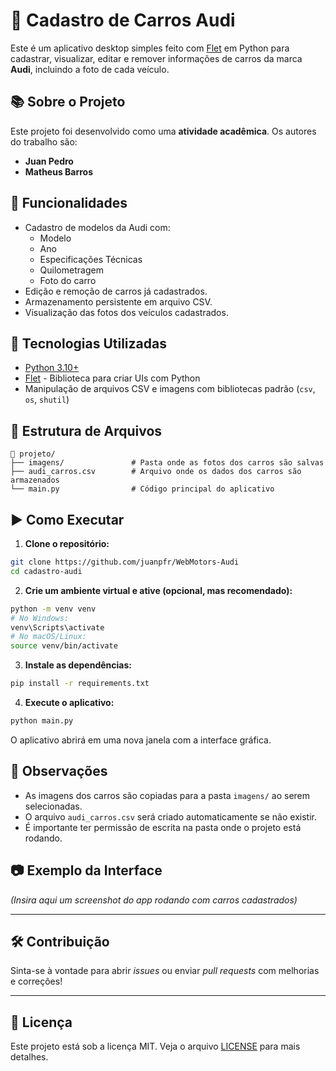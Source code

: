 # 🚗 Cadastro de Carros Audi

Este é um aplicativo desktop simples feito com [Flet](https://flet.dev) em Python para cadastrar, visualizar, editar e remover informações de carros da marca **Audi**, incluindo a foto de cada veículo.

## 📚 Sobre o Projeto

Este projeto foi desenvolvido como uma **atividade acadêmica**. Os autores do trabalho são:

- **Juan Pedro**
- **Matheus Barros**

## 📸 Funcionalidades

- Cadastro de modelos da Audi com:
  - Modelo
  - Ano
  - Especificações Técnicas
  - Quilometragem
  - Foto do carro
- Edição e remoção de carros já cadastrados.
- Armazenamento persistente em arquivo CSV.
- Visualização das fotos dos veículos cadastrados.

## 🧰 Tecnologias Utilizadas

- [Python 3.10+](https://www.python.org/)
- [Flet](https://flet.dev) - Biblioteca para criar UIs com Python
- Manipulação de arquivos CSV e imagens com bibliotecas padrão (`csv`, `os`, `shutil`)

## 📁 Estrutura de Arquivos

```
📁 projeto/
├── imagens/               # Pasta onde as fotos dos carros são salvas
├── audi_carros.csv        # Arquivo onde os dados dos carros são armazenados
└── main.py                # Código principal do aplicativo
```

## ▶️ Como Executar

1. **Clone o repositório:**

```bash
git clone https://github.com/juanpfr/WebMotors-Audi
cd cadastro-audi
```

2. **Crie um ambiente virtual e ative (opcional, mas recomendado):**

```bash
python -m venv venv
# No Windows:
venv\Scripts\activate
# No macOS/Linux:
source venv/bin/activate
```

3. **Instale as dependências:**

```bash
pip install -r requirements.txt
```

4. **Execute o aplicativo:**

```bash
python main.py
```

O aplicativo abrirá em uma nova janela com a interface gráfica.

## 📝 Observações

- As imagens dos carros são copiadas para a pasta `imagens/` ao serem selecionadas.
- O arquivo `audi_carros.csv` será criado automaticamente se não existir.
- É importante ter permissão de escrita na pasta onde o projeto está rodando.

## 📷 Exemplo da Interface

*(Insira aqui um screenshot do app rodando com carros cadastrados)*

---

## 🛠️ Contribuição

Sinta-se à vontade para abrir *issues* ou enviar *pull requests* com melhorias e correções!

---

## 📄 Licença

Este projeto está sob a licença MIT. Veja o arquivo [LICENSE](LICENSE) para mais detalhes.
